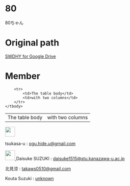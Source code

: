 # 80
80ちゃん

# Original path
<a href="https://drive.google.com/drive/u/0/folders/19vBwXucsIokRlx7sUrJF8FMKlW8F601F">
  SWDHY for Google Drive
</a>

# Member

<table>
    <tbody>
        <tr>
            <td>The table body</td>
            <td>with two columns</td>
        </tr>
      
        <tr>
            <td>The table body</td>
            <td>with two columns</td>
        </tr>
    </tbody>
</table>

<a href="https://github.com/tsukasa-u">
<img width="32px" height="32px" src="https://avatars.githubusercontent.com/u/68815462?v=4">
</a>

tsukasa-u :
<a src="ogu.hide.u@gmail.com">
ogu.hide.u@gmail.com
</a>

<a href="https://github.com/tsukasa-u">
<img width="32px" height="32px" src="https://avatars.githubusercontent.com/u/68099974?v=4">
</a>
Daisuke SUZUKI
:
<a href="daisuke1515@stu.kanazawa-u.ac.jp">
daisuke1515@stu.kanazawa-u.ac.jp
</a>

北見涼
:
<a href="takaws0510@gmail.com">
takaws0510@gmail.com
</a>

Kouta Suzuki
:
<a href="">
unknown
</a>
